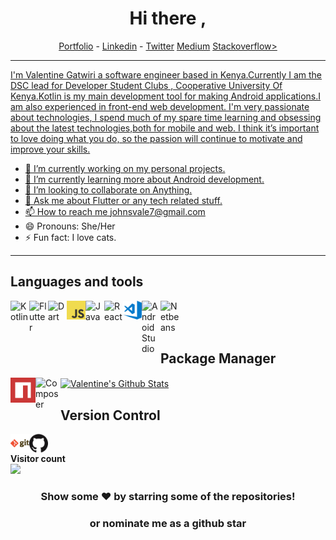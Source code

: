 <h1 align="center">  Hi there ,</h1>


<p align="center">
  <a href="https://compgat.netlify.app/">Portfolio</a> -
  <a href="https://www.linkedin.com/in/valentine-gatwiri-72901618a">Linkedin</a> - 
  <a href="https://twitter.com/ValentineGatwi3?s=09">Twitter</a>
  <a href="https://compgat.medium.com/">Medium</a>
  <a href="https://stackoverflow.com/users/15049827/1-creator">Stackoverflow>
</p>

-----------------------------------------------------------
I'm Valentine Gatwiri a software engineer based in Kenya.Currently I am the DSC lead for <a href="https://twitter.com/CukDsc?s=09">Developer Student Clubs , Cooperative University Of Kenya.Kotlin is my main development tool for making Android applications.I am also experienced in front-end  web development.
I'm very passionate about technologies, I spend much of my spare time learning and obsessing about the latest  technologies,both for mobile and web. 
I think it’s important to love doing what you do, so the passion will continue to motivate and improve your skills.


- 🔭 I’m currently working on my personal projects.
- 🌱 I’m currently learning more about Android development.
- 👯 I’m looking to collaborate on Anything.
- 💬 Ask me about Flutter or any tech related stuff.
- 📫 How to reach me johnsvale7@gmail.com
- 😄 Pronouns: She/Her
- ⚡ Fun fact: I love cats.


-------------------------------------------------------------

## Languages and tools

<a><img align="left" alt="Kotlin" width="30px" src="https://mk0sigezamu77feo2fi6.kinstacdn.com/wp-content/uploads/2017/07/logo_500x500.png" /><a/>
<a><img align="left" alt="Flutter" width="30px" src="https://strattonapps.com/wp-content/uploads/2020/02/flutter-logo-5086DD11C5-seeklogo.com_.png" /><a/>
<a><img align="left" alt="Dart" width="30px" src="https://www.kindpng.com/picc/m/176-1766682_dart-programming-language-hd-png-download.png" /><a/>
<a><img align="left" alt="JavaScript" width="30px" src="https://raw.githubusercontent.com/github/explore/80688e429a7d4ef2fca1e82350fe8e3517d3494d/topics/javascript/javascript.png" /><a/>
<a><img align="left" alt="Java" width="30px" src="https://www.google.com/search?q=java+picture&client=firefox-b-d&sxsrf=ALeKk03AmPz-xJYkgcrSMt2pINbSL4L38g:1619932452145&tbm=isch&source=iu&ictx=1&fir=rT8rqQKh8jt3DM%252Cty8cA0ylPEPayM%252C_&vet=1&usg=AI4_-kSboQqt1VZqLEblHsjzkmqoekgE2Q&sa=X&ved=2ahUKEwiA2vrSnqrwAhWj7OAKHbLyA18Q9QF6BAgMEAE#imgrc=rT8rqQKh8jt3DM"/><a/>
 <a><img align="left" alt="React" width="30px" src="https://www.google.com/search?q=react+logo+image+picture&client=firefox-b-d&sxsrf=ALeKk01tz8TrzYU66-clZ-RcC3jJwhtydA:1619932514063&tbm=isch&source=iu&ictx=1&fir=3149M6XW3FSa7M%252CC5x3iNzeqYMISM%252C_&vet=1&usg=AI4_-kSCUl_dKl8TVuwthSHjANp2mMdBBA&sa=X&ved=2ahUKEwia8b3wnqrwAhUNqBQKHfojD_wQ9QF6BAgNEAE#imgrc=3149M6XW3FSa7M"/><a/>
 <a><img align="left" alt="Visual Studio Code" width="30px" src="https://raw.githubusercontent.com/github/explore/80688e429a7d4ef2fca1e82350fe8e3517d3494d/topics/visual-studio-code/visual-studio-code.png" /><a/>
<a><img align="left" alt="Android Studio" width="30px" src="https://upload.wikimedia.org/wikipedia/commons/thumb/3/34/Android_Studio_icon.svg/512px-Android_Studio_icon.svg.png" /><a/>
  <a><img align="left" alt="Netbeans" width="30px" src="https://www.google.com/imgres?imgurl=https%3A%2F%2Fupload.wikimedia.org%2Fwikipedia%2Fcommons%2F9%2F98%2FApache_NetBeans_Logo.svg&imgrefurl=https%3A%2F%2Fen.wikipedia.org%2Fwiki%2FNetBeans&tbnid=DkWVUBs_jwkOIM&vet=12ahUKEwis0tSJoKrwAhVX8IUKHazoDaMQMygBegUIARCvAQ..i&docid=wyN7SI4YznH5AM&w=444&h=512&q=netbeans%20logo%20image%20picture%20wikipedia&client=firefox-b-d&ved=2ahUKEwis0tSJoKrwAhVX8IUKHazoDaMQMygBegUIARCvAQ" /><a/>
    



<br />
<br />
<br/>

## Package Manager

<a><img align="left" alt="Npm" width="40px" src="https://raw.githubusercontent.com/github/explore/78df643247d429f6cc873026c0622819ad797942/topics/npm/npm.png" /><a/>
  <a><img align="left" alt="Composer" width="40px" src="https://getcomposer.org/img/logo-composer-transparent4.png" /><a/>



<a href="https://github.com/1-creator/">
<img align="center" alt="Valentine's Github Stats" src="https://github-readme-stats.codestackr.vercel.app/api?username=1-creator&show_icons=true&hide_border=true&count_private=true&include_all_commits=true&theme=radical" /></a>


## Version Control
<a><img align="left" alt="Git" width="30px" src="https://raw.githubusercontent.com/github/explore/80688e429a7d4ef2fca1e82350fe8e3517d3494d/topics/git/git.png" /><a/>
<a><img align="left" alt="GitHub" width="30px" src="https://raw.githubusercontent.com/github/explore/78df643247d429f6cc873026c0622819ad797942/topics/github/github.png" /><a/>
 <br />

<p align="left"> 
  <b>Visitor count</b><br>
  <img src="https://profile-counter.glitch.me/1-creator/count.svg" />
</p>

<div align="center">

### Show some ❤️ by starring some of the repositories!
### or  nominate me as a github star

</div>


